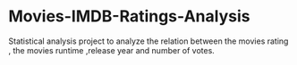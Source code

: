 # Movies-IMDB-Ratings-Analysis
Statistical analysis project to analyze the relation between the movies rating , the movies runtime ,release year and number of votes.
